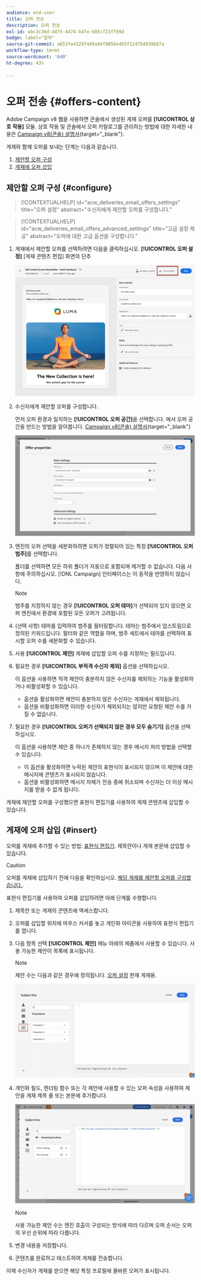 ```yaml
---
audience: end-user
title: 오퍼 전송
description: 오퍼 전송
exl-id: abc3c36d-d475-4474-b4fe-685cf23ff89d
badge: label="알파"
source-git-commit: a653fe4329f449a94f8056e4b5f2247bd839b87a
workflow-type: tm+mt
source-wordcount: '640'
ht-degree: 43%

---
```



# 오퍼 전송 {#offers-content}

Adobe Campaign v8 웹을 사용하면 콘솔에서 생성된 게재 오퍼를 **[!UICONTROL 상호 작용]** 모듈. 상호 작용 및 콘솔에서 오퍼 카탈로그를 관리하는 방법에 대한 자세한 내용은 [Campaign v8(콘솔) 설명서](https://experienceleague.adobe.com/docs/campaign/campaign-v8/offers/interaction.html){target="_blank"}.

게재와 함께 오퍼를 보내는 단계는 다음과 같습니다.

1. [제안할 오퍼 구성](#configure)
1. [게재에 오퍼 삽입](#insert)

## 제안할 오퍼 구성 {#configure}

>[!CONTEXTUALHELP]
>id="acw_deliveries_email_offers_settings"
>title="오퍼 설정"
>abstract="수신자에게 제안할 오퍼를 구성합니다."

>[!CONTEXTUALHELP]
>id="acw_deliveries_email_offers_advanced_settings"
>title="고급 설정 제공"
>abstract="오퍼에 대한 고급 옵션을 구성합니다."

1. 게재에서 제안할 오퍼를 선택하려면 다음을 클릭하십시오. **[!UICONTROL 오퍼 설정]** [게재 콘텐츠 편집] 화면의 단추

   ![](assets/setup-offers.png)

1. 수신자에게 제안할 오퍼를 구성합니다.

   먼저 오퍼 환경과 일치하는 **[!UICONTROL 오퍼 공간]**&#x200B;을 선택합니다. 에서 오퍼 공간을 만드는 방법을 알아봅니다. [Campaign v8(콘솔) 설명서](https://experienceleague.adobe.com/docs/campaign/campaign-v8/offers/interaction-settings/interaction-offer-spaces.html){target="_blank"}

   ![](assets/create-content-offers.png)

1. 엔진의 오퍼 선택을 세분화하려면 오퍼가 정렬되어 있는 특정 **[!UICONTROL 오퍼 범주]**&#x200B;를 선택합니다.

   폴더를 선택하면 모든 하위 폴더가 자동으로 포함되며 제거할 수 없습니다. 다음 사항에 주의하십시오. [!DNL Campaign] 인터페이스는 이 동작을 반영하지 않습니다.

   >[!NOTE]
   >
   >범주를 지정하지 않는 경우 **[!UICONTROL 오퍼 테마]**&#x200B;가 선택되어 있지 않으면 오퍼 엔진에서 환경에 포함된 모든 오퍼가 고려됩니다.

1. (선택 사항) 테마를 입력하여 범주를 필터링합니다. 테마는 범주에서 업스트림으로 정의된 키워드입니다. 필터와 같은 역할을 하며, 범주 세트에서 테마를 선택하여 표시할 오퍼 수를 세분화할 수 있습니다.

1. 사용 **[!UICONTROL 제안]** 게재에 삽입할 오퍼 수를 지정하는 필드입니다.

1. 필요한 경우 **[!UICONTROL 부적격 수신자 제외]** 옵션을 선택하십시오.

   이 옵션을 사용하면 적격 제안이 충분하지 않은 수신자를 제외하는 기능을 활성화하거나 비활성화할 수 있습니다.

   * 옵션을 활성화하면 제안이 충분하지 않은 수신자는 게재에서 제외됩니다.
   * 옵션을 비활성화하면 이러한 수신자가 제외되지는 않지만 요청된 제안 수를 가질 수 없습니다.

1. 필요한 경우 **[!UICONTROL 오퍼가 선택되지 않은 경우 모두 숨기기]** 옵션을 선택하십시오.

   이 옵션을 사용하면 제안 중 하나가 존재하지 않는 경우 메시지 처리 방법을 선택할 수 있습니다.

   * 이 옵션을 활성화하면 누락된 제안의 표현식이 표시되지 않으며 이 제안에 대한 메시지에 콘텐츠가 표시되지 않습니다.
   * 옵션을 비활성화하면 메시지 자체가 전송 중에 취소되며 수신자는 더 이상 메시지를 받을 수 없게 됩니다.

게재에 제안할 오퍼를 구성했으면 표현식 편집기를 사용하여 게재 콘텐츠에 삽입할 수 있습니다.

## 게재에 오퍼 삽입 {#insert}

오퍼를 게재에 추가할 수 있는 방법: [표현식 편집기](../personalization/gs-personalization.md#access). 제목란이나 게재 본문에 삽입할 수 있습니다.

>[!CAUTION]
>
>오퍼를 게재에 삽입하기 전에 다음을 확인하십시오. [해당 게재를 제안할 오퍼를 구성했습니다.](#configure).

표현식 편집기를 사용하여 오퍼를 삽입하려면 아래 단계를 수행합니다.

1. 제목란 또는 게재의 콘텐츠에 액세스합니다.

1. 오퍼를 삽입할 위치에 마우스 커서를 놓고 개인화 아이콘을 사용하여 표현식 편집기를 엽니다.

1. 다음 항목 선택 **[!UICONTROL 제안]** 메뉴 아래의 제품에서 사용할 수 있습니다. 사용 가능한 제안이 목록에 표시됩니다.

   >[!NOTE]
   >
   >제안 수는 다음과 같은 경우에 정의됩니다. [오퍼 설정](#configure) 현재 게재용.

   ![](assets/offer-insertion.png)

1. 개인화 필드, 렌더링 함수 또는 각 제안에 사용할 수 있는 오퍼 속성을 사용하여 제안을 게재 제목 줄 또는 본문에 추가합니다.

   ![](assets/offer-inserted.png)

   >[!NOTE]
   >
   >사용 가능한 제안 수는 엔진 호출이 구성되는 방식에 따라 다르며 오퍼 순서는 오퍼의 우선 순위에 따라 다릅니다.

1. 변경 내용을 저장합니다.

1. 콘텐츠를 완료하고 테스트하여 게재를 전송합니다.

이제 수신자가 게재를 받으면 해당 특정 프로필에 올바른 오퍼가 표시됩니다.
